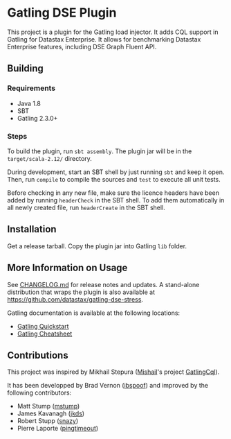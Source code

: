# Gatling DSE Plugin

This project is a plugin for the Gatling load injector.
It adds CQL support in Gatling for Datastax Enterprise.
It allows for benchmarking Datastax Enterprise features, including DSE Graph Fluent API.

## Building

### Requirements 

- Java 1.8
- SBT
- Gatling 2.3.0+

### Steps

To build the plugin, run `sbt assembly`.  The plugin jar will be in the `target/scala-2.12/` directory.

During development, start an SBT shell by just running `sbt` and keep it open.
Then, run `compile` to compile the sources and `test` to execute all unit tests.

Before checking in any new file, make sure the licence headers have been added by running `headerCheck` in the SBT shell.
To add them automatically in all newly created file, run `headerCreate` in the SBT shell.

## Installation

Get a release tarball.  Copy the plugin jar into Gatling `lib` folder.

## More Information on Usage

See [CHANGELOG.md](CHANGELOG.md) for release notes and updates.
A stand-alone distribution that wraps the plugin is also available at https://github.com/datastax/gatling-dse-stress.

Gatling documentation is available at the following locations:

- [Gatling Quickstart](http://gatling.io/docs/current/quickstart/)
- [Gatling Cheatsheet](http://gatling.io/docs/current/cheat-sheet/)

## Contributions

This project was inspired by Mikhail Stepura ([Mishail](https://github.com/Mishail)'s project [GatlingCql](https://github.com/gatling-cql/GatlingCql/commits/master)).

It has been developped by Brad Vernon ([ibspoof](https://github.com/ibspoof)) and improved by the following contributors:

* Matt Stump ([mstump](https://github.com/mstump))
* James Kavanagh ([jkds](https://github.com/jkds))
* Robert Stupp ([snazy](https://github.com/snazy))
* Pierre Laporte ([pingtimeout](https://github.com/pingtimeout))
